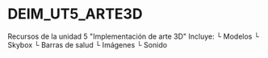# DEIM_UT5_ARTE3D
Recursos de la unidad 5 "Implementación de arte 3D"
Incluye:
└  Modelos
└  Skybox
└  Barras de salud
└  Imágenes
└  Sonido

